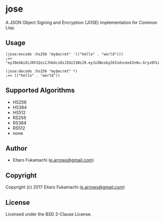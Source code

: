 # jose

A JSON Object Signing and Encryption (JOSE) implementation for Common Lisp.

## Usage

```common-lisp
(jose:encode :hs256 "my$ecret" '(("hello" . "world")))
;=> "eyJ0eXAiOiJKV1QiLCJhbGciOiJIUzI1NiJ9.eyJoZWxsbyI6IndvcmxkIn0=.GryzOYLUnubFTF3O2RJzrqQxkOixPEOVhaK8lMYJseQ="

(jose:decode :hs256 "my$ecret" *)
;=> (("hello" . "world"))
```

## Supported Algorithms

* HS256
* HS384
* HS512
* RS256
* RS384
* RS512
* none

## Author

* Eitaro Fukamachi (e.arrows@gmail.com)

## Copyright

Copyright (c) 2017 Eitaro Fukamachi (e.arrows@gmail.com)

## License

Licensed under the BSD 2-Clause License.
